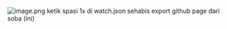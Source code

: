 ![image.png](https://tenor.com/view/willem-dafoe-laugh-crazy-car-close-up-gif-12180194)
ketik spasi 1x di watch.json sehabis export github page dari soba (ini)
